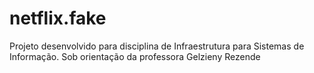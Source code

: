 # netflix.fake
Projeto desenvolvido para disciplina de Infraestrutura para Sistemas de Informação. Sob orientação da professora Gelzieny Rezende
